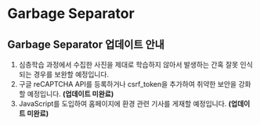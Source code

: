 # Garbage Separator

## Garbage Separator 업데이트 안내
  
  1. 심층학습 과정에서 수집한 사진을 제대로 학습하지 않아서 발생하는 간혹 잘못 인식되는 경우를 보완할 예정입니다.  
  1. 구글 reCAPTCHA API를 등록하거나 csrf_token을 추가하여 취약한 보안을 강화할 예정입니다. **(업데이트 미완료)**
  2. JavaScript를 도입하여 홈페이지에 환경 관련 기사를 게재할 예정입니다. **(업데이트 미완료)**
